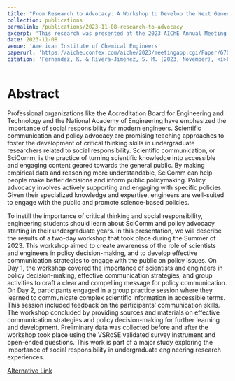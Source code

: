 ```yaml
---
title: "From Research to Advocacy: A Workshop to Develop the Next Generation of Socially Responsible Scientists and Engineers"
collection: publications
permalink: /publications/2023-11-08-research-to-advocacy
excerpt: 'This research was presented at the 2023 AIChE Annual Meeting in Orlando, Florida.'
date: 2023-11-08
venue: 'American Institute of Chemical Engineers'
paperurl: 'https://aiche.confex.com/aiche/2023/meetingapp.cgi/Paper/670219'
citation: 'Fernandez, K. & Rivera-Jiménez, S. M. (2023, November), <i>From Research to Advocacy: A Workshop to Develop the Next Generation of Socially Responsible Scientists and Engineers</i>. Research presented at the 2023 AIChE Annual Meeting, Orlando, Florida.'
---
```


Abstract
======
Professional organizations like the Accreditation Board for Engineering and Technology and the National Academy of Engineering have emphasized the importance of social responsibility for modern engineers. Scientific communication and policy advocacy are promising teaching approaches to foster the development of critical thinking skills in undergraduate researchers related to social responsibility. Scientific communication, or SciComm, is the practice of turning scientific knowledge into accessible and engaging content geared towards the general public. By making empirical data and reasoning more understandable, SciComm can help people make better decisions and inform public policymaking. Policy advocacy involves actively supporting and engaging with specific policies. Given their specialized knowledge and expertise, engineers are well-suited to engage with the public and promote science-based policies.

To instill the importance of critical thinking and social responsibility, engineering students should learn about SciComm and policy advocacy starting in their undergraduate years. In this presentation, we will describe the results of a two-day workshop that took place during the Summer of 2023. This workshop aimed to create awareness of the role of scientists and engineers in policy decision-making, and to develop effective communication strategies to engage with the public on policy issues. On Day 1, the workshop covered the importance of scientists and engineers in policy decision-making, effective communication strategies, and group activities to craft a clear and compelling message for policy communication. On Day 2, participants engaged in a group practice session where they learned to communicate complex scientific information in accessible terms. This session included feedback on the participants’ communication skills. The workshop concluded by providing sources and materials on effective communication strategies and policy decision-making for further learning and development. Preliminary data was collected before and after the workshop took place using the VSRoSE validated survey instrument and open-ended questions. This work is part of a major study exploring the importance of social responsibility in undergraduate engineering research experiences.

[Alternative Link](https://www.aiche.org/conferences/aiche-annual-meeting/2023/proceeding/paper/554g-research-advocacy-workshop-develop-next-generation-socially-responsible-scientists-and)
